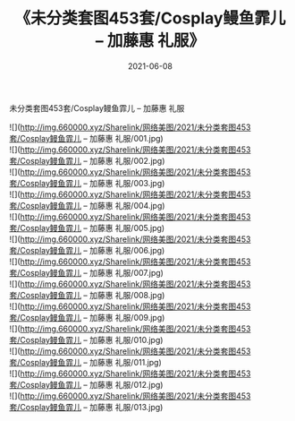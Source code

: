 ﻿---
layout: post
title:  《未分类套图453套/Cosplay鳗鱼霏儿 – 加藤惠 礼服》
date:   2021-06-08
img: http://img.660000.xyz/Sharelink/网络美图/2021/未分类套图453套/Cosplay鳗鱼霏儿 – 加藤惠 礼服/000.jpg
categories: [美女, 清纯, 唯美]
---

未分类套图453套/Cosplay鳗鱼霏儿 – 加藤惠 礼服

 ![](http://img.660000.xyz/Sharelink/网络美图/2021/未分类套图453套/Cosplay鳗鱼霏儿 – 加藤惠 礼服/001.jpg) <br>![](http://img.660000.xyz/Sharelink/网络美图/2021/未分类套图453套/Cosplay鳗鱼霏儿 – 加藤惠 礼服/002.jpg) <br>![](http://img.660000.xyz/Sharelink/网络美图/2021/未分类套图453套/Cosplay鳗鱼霏儿 – 加藤惠 礼服/003.jpg) <br>![](http://img.660000.xyz/Sharelink/网络美图/2021/未分类套图453套/Cosplay鳗鱼霏儿 – 加藤惠 礼服/004.jpg) <br>![](http://img.660000.xyz/Sharelink/网络美图/2021/未分类套图453套/Cosplay鳗鱼霏儿 – 加藤惠 礼服/005.jpg) <br>![](http://img.660000.xyz/Sharelink/网络美图/2021/未分类套图453套/Cosplay鳗鱼霏儿 – 加藤惠 礼服/006.jpg) <br>![](http://img.660000.xyz/Sharelink/网络美图/2021/未分类套图453套/Cosplay鳗鱼霏儿 – 加藤惠 礼服/007.jpg) <br>![](http://img.660000.xyz/Sharelink/网络美图/2021/未分类套图453套/Cosplay鳗鱼霏儿 – 加藤惠 礼服/008.jpg) <br>![](http://img.660000.xyz/Sharelink/网络美图/2021/未分类套图453套/Cosplay鳗鱼霏儿 – 加藤惠 礼服/009.jpg) <br>![](http://img.660000.xyz/Sharelink/网络美图/2021/未分类套图453套/Cosplay鳗鱼霏儿 – 加藤惠 礼服/010.jpg) <br>![](http://img.660000.xyz/Sharelink/网络美图/2021/未分类套图453套/Cosplay鳗鱼霏儿 – 加藤惠 礼服/011.jpg) <br>![](http://img.660000.xyz/Sharelink/网络美图/2021/未分类套图453套/Cosplay鳗鱼霏儿 – 加藤惠 礼服/012.jpg) <br>![](http://img.660000.xyz/Sharelink/网络美图/2021/未分类套图453套/Cosplay鳗鱼霏儿 – 加藤惠 礼服/013.jpg) <br>